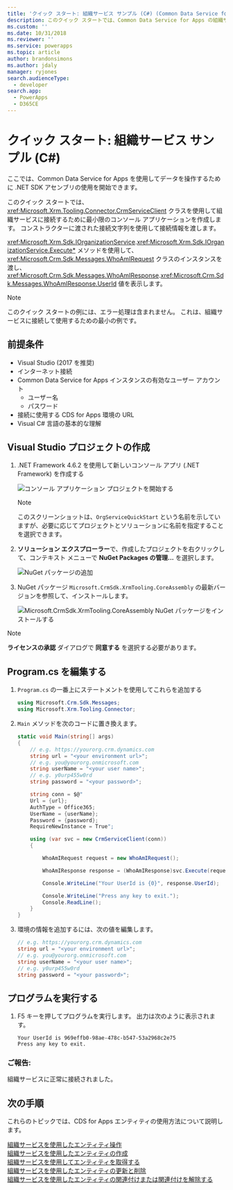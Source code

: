 ```yaml
---
title: 'クイック スタート: 組織サービス サンプル (C#) (Common Data Service for Apps) | Microsoft Docs'
description: このクイック スタートでは、Common Data Service for Apps の組織サービスに接続する方法を説明します
ms.custom: ''
ms.date: 10/31/2018
ms.reviewer: ''
ms.service: powerapps
ms.topic: article
author: brandonsimons
ms.author: jdaly
manager: ryjones
search.audienceType:
  - developer
search.app:
  - PowerApps
  - D365CE
---
```

# <a name="quick-start-organization-service-sample-c"></a>クイック スタート: 組織サービス サンプル (C#)

ここでは、Common Data Service for Apps を使用してデータを操作するために .NET SDK アセンブリの使用を開始できます。

このクイック スタートでは、<xref:Microsoft.Xrm.Tooling.Connector.CrmServiceClient> クラスを使用して組織サービスに接続するために最小限のコンソール アプリケーションを作成します。 コンストラクターに渡された接続文字列を使用して接続情報を渡します。

<xref:Microsoft.Xrm.Sdk.IOrganizationService>.<xref:Microsoft.Xrm.Sdk.IOrganizationService.Execute*> メソッドを使用して、 <xref:Microsoft.Crm.Sdk.Messages.WhoAmIRequest> クラスのインスタンスを渡し、<xref:Microsoft.Crm.Sdk.Messages.WhoAmIResponse>.<xref:Microsoft.Crm.Sdk.Messages.WhoAmIResponse.UserId>  値を表示します。

> [!NOTE]
> このクイック スタートの例には、エラー処理は含まれません。 これは、組織サービスに接続して使用するための最小の例です。


## <a name="prerequisites"></a>前提条件

 - Visual Studio (2017 を推奨)
 - インターネット接続
 - Common Data Service for Apps インスタンスの有効なユーザー アカウント
    - ユーザー名
    - パスワード
 - 接続に使用する CDS for Apps 環境の URL
 - Visual C# 言語の基本的な理解

## <a name="create-visual-studio-project"></a>Visual Studio プロジェクトの作成

1. .NET Framework 4.6.2 を使用して新しいコンソール アプリ (.NET Framework) を作成する

    ![コンソール アプリケーション プロジェクトを開始する](../media/quick-start-org-service-console-app-1.png)

    > [!NOTE]
    > このスクリーンショットは、`OrgServiceQuickStart` という名前を示していますが、必要に応じてプロジェクトとソリューションに名前を指定することを選択できます。 

1. **ソリューション エクスプローラー**で、作成したプロジェクトを右クリックして、コンテキスト メニューで **NuGet Packages の管理...** を選択します。

    ![NuGet パッケージの追加](../media/quick-start-org-service-console-app-2.png)

1. NuGet パッケージ `Microsoft.CrmSdk.XrmTooling.CoreAssembly` の最新バージョンを参照して、インストールします。

    ![Microsoft.CrmSdk.XrmTooling.CoreAssembly NuGet パッケージをインストールする](../media/quick-start-org-service-console-app-3.png)

> [!NOTE]
> **ライセンスの承認** ダイアログで **同意する** を選択する必要があります。

## <a name="edit-programcs"></a>Program.cs を編集する

1. `Program.cs` の一番上にステートメントを使用してこれらを追加する

    ```csharp
    using Microsoft.Crm.Sdk.Messages;
    using Microsoft.Xrm.Tooling.Connector;
    ```

1. `Main` メソッドを次のコードに置き換えます。

    ```csharp
    static void Main(string[] args)
    {            
        // e.g. https://yourorg.crm.dynamics.com
        string url = "<your environment url>";
        // e.g. you@yourorg.onmicrosoft.com
        string userName = "<your user name>";
        // e.g. y0urp455w0rd
        string password = "<your password>";

        string conn = $@"
        Url = {url};
        AuthType = Office365;
        UserName = {userName};
        Password = {password};
        RequireNewInstance = True";

        using (var svc = new CrmServiceClient(conn))
        {

            WhoAmIRequest request = new WhoAmIRequest();

            WhoAmIResponse response = (WhoAmIResponse)svc.Execute(request);

            Console.WriteLine("Your UserId is {0}", response.UserId);

            Console.WriteLine("Press any key to exit.");
            Console.ReadLine();
        }
    }
    ```

1. 環境の情報を追加するには、次の値を編集します。

    ```csharp
    // e.g. https://yourorg.crm.dynamics.com
    string url = "<your environment url>";
    // e.g. you@yourorg.onmicrosoft.com
    string userName = "<your user name>";
    // e.g. y0urp455w0rd
    string password = "<your password>";
    ```

## <a name="run-the-program"></a>プログラムを実行する

1. F5 キーを押してプログラムを実行します。 出力は次のように表示されます。

    ```
    Your UserId is 969effb0-98ae-478c-b547-53a2968c2e75
    Press any key to exit.
    ```

### <a name="congratulations"></a>ご報告: 

組織サービスに正常に接続されました。


## <a name="next-steps"></a>次の手順

これらのトピックでは、CDS for Apps エンティティの使用方法について説明します。

[組織サービスを使用したエンティティ操作](entity-operations.md)<br />
[組織サービスを使用したエンティティの作成](entity-operations-create.md)<br />
[組織サービスを使用してエンティティを取得する](entity-operations-retrieve.md)<br />
[組織サービスを使用したエンティティの更新と削除](entity-operations-update-delete.md)<br />
[組織サービスを使用したエンティティの関連付けまたは関連付けを解除する](entity-operations-associate-disassociate.md)